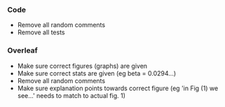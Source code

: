### Code
- Remove all random comments
- Remove all tests



### Overleaf
- Make sure correct figures (graphs) are given
- Make sure correct stats are given (eg beta = 0.0294...)
- Remove all random comments
- Make sure explanation points towards correct figure (eg 'in Fig (1) we see...' needs to match to actual fig. 1)